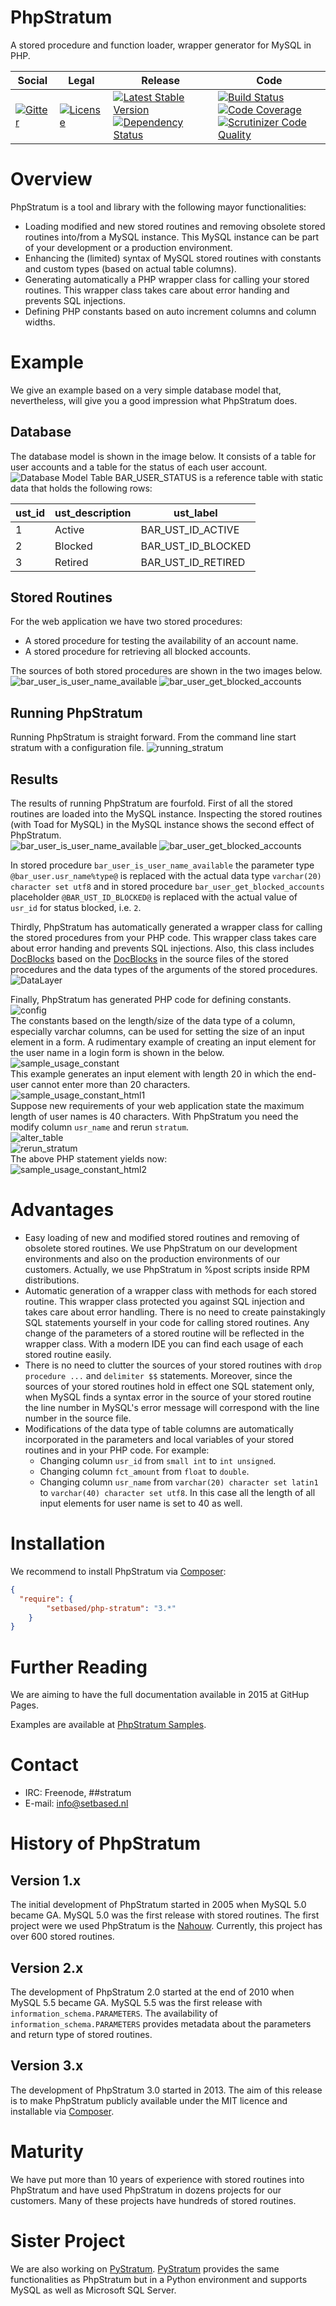 # PhpStratum

A stored procedure and function loader, wrapper generator for MySQL in PHP.

<table>
<thead>
<tr>
<th>Social</th>
<th>Legal</th>
<th>Release</th>
<th>Code</th>
</tr>
</thead>
<tbody>
<tr>
<td>
<a href="https://gitter.im/SetBased/php-stratum?utm_source=badge&utm_medium=badge&utm_campaign=pr-badge"><img src="https://badges.gitter.im/SetBased/php-stratum.svg" alt="Gitter"/></a>
</td>
<td>
<a href="https://packagist.org/packages/setbased/php-stratum"><img src="https://poser.pugx.org/setbased/php-stratum/license" alt="License"/></a>
</td>
<td>
<a href="https://packagist.org/packages/setbased/php-stratum"><img src="https://poser.pugx.org/setbased/php-stratum/v/stable" alt="Latest Stable Version"/></a><br/>
<a href="https://www.versioneye.com/user/projects/56c9d79918b27104252dcca1"><img src="https://www.versioneye.com/user/projects/56c9d79918b27104252dcca1/badge.svg?style=flat" alt="Dependency Status"/></a>
</td>
<td><a href="https://travis-ci.org/SetBased/php-abc-url"><img src="https://travis-ci.org/SetBased/php-abc-url.svg?branch=master" alt="Build Status"/></a><br/>
<a href="https://scrutinizer-ci.com/g/SetBased/php-stratum/?branch=master"><img src="https://scrutinizer-ci.com/g/SetBased/php-stratum/badges/coverage.png?b=master" alt="Code Coverage"/></a><br/>
<a href="https://scrutinizer-ci.com/g/SetBased/php-stratum/?branch=master"><img src="https://scrutinizer-ci.com/g/SetBased/php-stratum/badges/quality-score.png?b=master" alt="Scrutinizer Code Quality"/></a><br/>
</td>
</tr>
</tbody>
</table>

# Overview
PhpStratum is a tool and library with the following mayor functionalities:  
* Loading modified and new stored routines and removing obsolete stored routines into/from a MySQL instance. This MySQL instance can be part of your development or a production environment. 
* Enhancing the (limited) syntax of MySQL stored routines with constants and custom types (based on actual table columns).
* Generating automatically a PHP wrapper class for calling your stored routines. This wrapper class takes care about error handing and prevents SQL injections.
* Defining PHP constants based on auto increment columns and column widths.

# Example
We give an example based on a very simple database model that, nevertheless, will give you a good impression what PhpStratum does.

## Database 
The database model is shown in the image below. It consists of a table for user accounts and a table for the status of each user account.
![Database Model](https://raw.githubusercontent.com/SetBased/php-stratum/gh-pages/images/samples/sample01-model.png)
Table BAR_USER_STATUS is a reference table with static data that holds the following rows:

| ust_id | ust_description | ust_label |
| ------ | --------------- | --------- |
| 1 | Active  | BAR_UST_ID_ACTIVE |
| 2 | Blocked | BAR_UST_ID_BLOCKED |
| 3 | Retired | BAR_UST_ID_RETIRED |
 
## Stored Routines
For the web application we have two stored procedures:  
* A stored procedure for testing the availability of an account name.
* A stored procedure for retrieving all blocked accounts.

The sources of both stored procedures are shown in the two images below.
![bar_user_is_user_name_available](https://raw.githubusercontent.com/SetBased/php-stratum/gh-pages/images/samples/sample01-routine01.png)
![bar_user_get_blocked_accounts](https://raw.githubusercontent.com/SetBased/php-stratum/gh-pages/images/samples/sample01-routine02.png)

## Running PhpStratum
Running PhpStratum is straight forward. From the command line start stratum with a configuration file. 
![running_stratum](https://raw.githubusercontent.com/SetBased/php-stratum/gh-pages/images/samples/sample01-stratum.png)

## Results 
The results of running PhpStratum are fourfold. First of all the stored routines are loaded into the MySQL instance. 
Inspecting the stored routines (with Toad for MySQL) in the MySQL instance shows the second effect of PhpStratum.    
![bar_user_is_user_name_available](https://raw.githubusercontent.com/SetBased/php-stratum/gh-pages/images/samples/sample01-routine01-loaded.png)
![bar_user_get_blocked_accounts](https://raw.githubusercontent.com/SetBased/php-stratum/gh-pages/images/samples/sample01-routine02-loaded.png)

In stored procedure `bar_user_is_user_name_available` the parameter type `@bar_user.usr_name%type@` is replaced with the actual data type `varchar(20) character set utf8` and
in stored procedure `bar_user_get_blocked_accounts` placeholder `@BAR_UST_ID_BLOCKED@` is replaced with the actual value of `usr_id` for status blocked, i.e. `2`.

Thirdly, PhpStratum has automatically generated a wrapper class for calling the stored procedures from your PHP code.
This wrapper class takes care about error handing and prevents SQL injections. Also, this class includes 
[DocBlocks](http://phpdoc.org/docs/latest/glossary.html#term-docblock) based on the
[DocBlocks](http://phpdoc.org/docs/latest/glossary.html#term-docblock) in the source files of the stored procedures and 
the data types of the arguments of the stored procedures.
![DataLayer](https://raw.githubusercontent.com/SetBased/php-stratum/gh-pages/images/samples/sample01-datalayer.png)

Finally, PhpStratum has generated PHP code for defining constants.  
![config](https://raw.githubusercontent.com/SetBased/php-stratum/gh-pages/images/samples/sample01-config.png)  
The constants based on the length/size of the data type of a column, especially varchar columns, can be used for setting 
the size of an input element in a form. A rudimentary example of creating an input element for the user name in a login 
form is shown in the below.         
![sample_usage_constant](https://raw.githubusercontent.com/SetBased/php-stratum/gh-pages/images/samples/sample01-constant.png)  
This example generates an input element with length 20 in which the end-user cannot enter more than 20 characters.  
![sample_usage_constant_html1](https://raw.githubusercontent.com/SetBased/php-stratum/gh-pages/images/samples/sample01-constant-html1.png)  
Suppose new requirements of your web application state the maximum length of user names is 40 characters. With 
PhpStratum you need the modify column `usr_name` and rerun `stratum`.  
![alter_table](https://raw.githubusercontent.com/SetBased/php-stratum/gh-pages/images/samples/sample01-alter-table.png)  
![rerun_stratum](https://raw.githubusercontent.com/SetBased/php-stratum/gh-pages/images/samples/sample01-rerun-stratum.png)  
The above PHP statement yields now:  
![sample_usage_constant_html2](https://raw.githubusercontent.com/SetBased/php-stratum/gh-pages/images/samples/sample01-constant-html2.png)

# Advantages
* Easy loading of new and modified stored routines and removing of obsolete stored routines. We use PhpStratum on our
  development environments and also on the production environments of our customers. Actually, we use PhpStratum
  in %post scripts inside RPM distributions. 
* Automatic generation of a wrapper class with methods for each stored routine. This wrapper class protected you
  against SQL injection and takes care about error handling. There is no need to create painstakingly SQL statements
  yourself in your code for calling stored routines. Any change of the parameters of a stored routine will be reflected 
  in the wrapper class. With a modern IDE you can find each usage of each stored routine easily.
* There is no need to clutter the sources of your stored routines with `drop procedure ...` and `delimiter $$` 
  statements. Moreover, since the sources of your stored routines hold in effect one SQL statement only, when MySQL 
  finds a syntax error in the source of your stored routine the line number in MySQL's error message will correspond
  with the line number in the source file. 
* Modifications of the data type of table columns are automatically incorporated in the parameters and local variables 
  of your stored routines and in your PHP code. 
  For example:
  * Changing column `usr_id` from `small int` to `int unsigned`.
  * Changing column `fct_amount` from `float` to `double`.
  * Changing column `usr_name` from `varchar(20) character set latin1` to `varchar(40) character set utf8`. In this 
    case all the length of all input elements for user name is set to 40 as well.

# Installation
We recommend to install PhpStratum via [Composer](https://getcomposer.org/):  
```json
{
  "require": {
		"setbased/php-stratum": "3.*"
	}
}
```

# Further Reading
We are aiming to have the full documentation available in 2015 at GitHup Pages.
   
Examples are available at [PhpStratum Samples](https://github.com/SetBased/php-stratum-samples).    

# Contact

* IRC:     Freenode, ##stratum
* E-mail:  [info@setbased.nl](mailto:info@setbased.nl)

# History of PhpStratum
## Version 1.x
The initial development of PhpStratum started in 2005 when MySQL 5.0 became GA. MySQL 5.0 was the first release with
stored routines. The first project were we used PhpStratum is the [Nahouw](https://www.nahouw.net). Currently, this
project has over 600 stored routines.

## Version 2.x
The development of PhpStratum 2.0 started at the end of 2010 when MySQL 5.5 became GA. MySQL 5.5 was the first release with
`information_schema.PARAMETERS`. The availability of `information_schema.PARAMETERS` provides metadata about the 
parameters and return type of stored routines.
  
## Version 3.x
The development of PhpStratum 3.0 started in 2013. The aim of this release is to make PhpStratum publicly available 
under the MIT licence and installable via [Composer](https://getcomposer.org/).

# Maturity
We have put more than 10 years of experience with stored routines into PhpStratum and have used PhpStratum in dozens
projects for our customers. Many of these projects have hundreds of stored routines.

# Sister Project 
We are also working on [PyStratum](https://github.com/SetBased/py-stratum).
[PyStratum](https://github.com/SetBased/py-stratum) provides the same functionalities as PhpStratum but in a Python 
environment and supports MySQL as well as Microsoft SQL Server.
